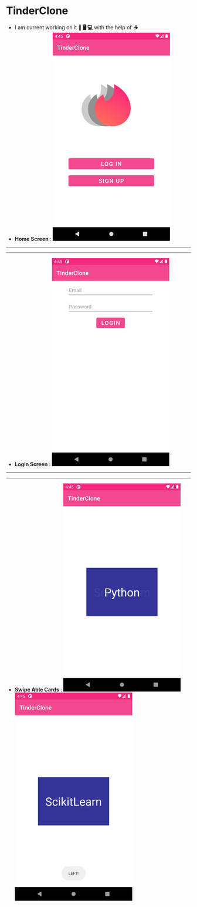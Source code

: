# TinderClone
- I am current working on it **📱 🖥️ 💻** with the help of ***☕***
- **Home Screen** : ![Home Screen](https://github.com/NacharamSuraj/TinderClone/blob/main/images/1_phone.png)
---
---
- **Login Screen** : ![Login Screen](https://github.com/NacharamSuraj/TinderClone/blob/main/images/2_phone.png )
---
---
- **Swipe Able Cards** : ![Swipe Able Cards](https://github.com/NacharamSuraj/TinderClone/blob/main/images/3_phone.png) ![swipable card 2](https://github.com/NacharamSuraj/TinderClone/blob/main/images/4_phone.png)

